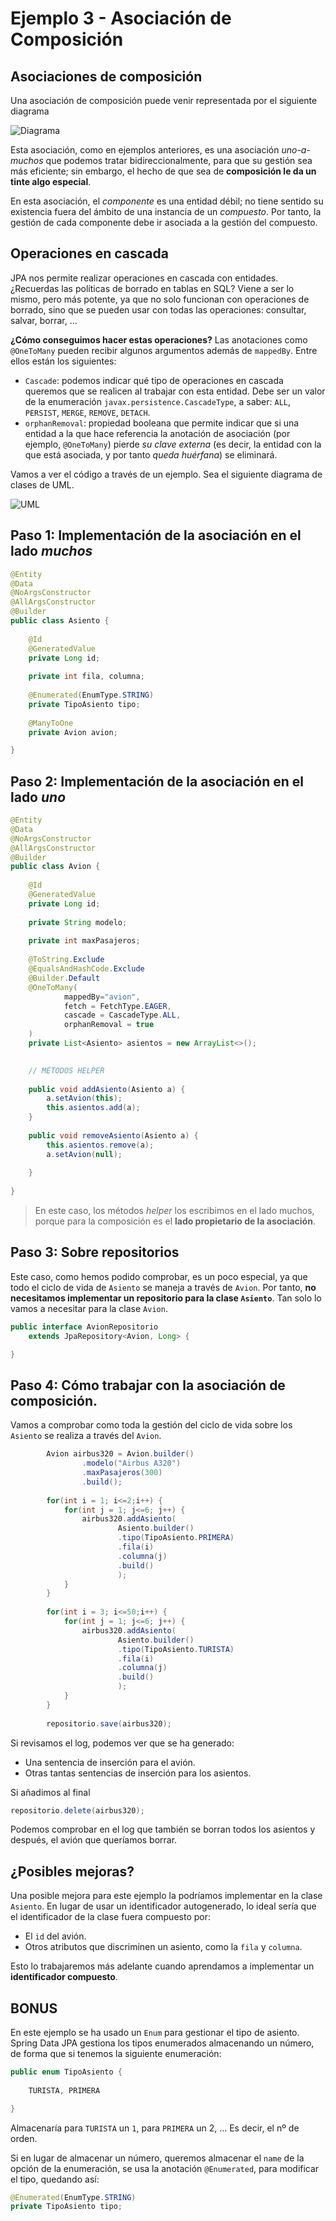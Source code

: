 # Ejemplo 3 - Asociación de Composición

## Asociaciones de composición

Una asociación de composición puede venir representada por el siguiente diagrama

![Diagrama](./uml.png)

Esta asociación, como en ejemplos anteriores, es una asociación _uno-a-muchos_ que podemos tratar bidireccionalmente, para que su gestión sea más eficiente; sin embargo, el hecho de que sea de **composición le da un tinte algo especial**.

En esta asociación, el _componente_ es una entidad débil; no tiene sentido su existencia fuera del ámbito de una instancia de un _compuesto_. Por tanto, la gestión de cada componente debe ir asociada a la gestión del compuesto.

## Operaciones en cascada

JPA nos permite realizar operaciones en cascada con entidades. ¿Recuerdas las políticas de borrado en tablas en SQL? Viene a ser lo mismo, pero más potente, ya que no solo funcionan con operaciones de borrado, sino que se pueden usar con todas las operaciones: consultar, salvar, borrar, ...

**¿Cómo conseguimos hacer estas operaciones?** Las anotaciones como `@OneToMany` pueden recibir algunos argumentos además de `mappedBy`. Entre ellos están los siguientes:

- `Cascade`: podemos indicar qué tipo de operaciones en cascada queremos que se realicen al trabajar con esta entidad. Debe ser un valor de la enumeración `javax.persistence.CascadeType`, a saber: `ALL`, `PERSIST`, `MERGE`, `REMOVE`, `DETACH`.
- `orphanRemoval`: propiedad booleana que permite indicar que si una entidad a la que hace referencia la anotación de asociación (por ejemplo, `@OneToMany`) pierde _su clave externa_ (es decir, la entidad con la que está asociada, y por tanto _queda huérfana_) se eliminará.  

Vamos a ver el código a través de un ejemplo. Sea el siguiente diagrama de clases de UML.

![UML](./png/Model!Main_0.png)

## Paso 1: Implementación de la asociación en el lado _muchos_


```java
@Entity
@Data
@NoArgsConstructor
@AllArgsConstructor
@Builder
public class Asiento {
	
	@Id
	@GeneratedValue
	private Long id;
	
	private int fila, columna;
	
	@Enumerated(EnumType.STRING)
	private TipoAsiento tipo;
	
	@ManyToOne
	private Avion avion;

}
```

## Paso 2: Implementación de la asociación en el lado _uno_

```java
@Entity
@Data
@NoArgsConstructor
@AllArgsConstructor
@Builder
public class Avion {
	
	@Id
	@GeneratedValue
	private Long id;
	
	private String modelo;
	
	private int maxPasajeros;
	
	@ToString.Exclude
	@EqualsAndHashCode.Exclude
	@Builder.Default
	@OneToMany(
			mappedBy="avion", 
			fetch = FetchType.EAGER,
			cascade = CascadeType.ALL,
			orphanRemoval = true
	)
	private List<Asiento> asientos = new ArrayList<>();

	
	// MÉTODOS HELPER
	
	public void addAsiento(Asiento a) {
		a.setAvion(this);
		this.asientos.add(a);
	}
	
	public void removeAsiento(Asiento a) {
		this.asientos.remove(a);
		a.setAvion(null);
		
	}
	
}

```

> En este caso, los métodos _helper_ los escribimos en el lado muchos, porque para la composición es el **lado propietario de la asociación**.

## Paso 3: Sobre repositorios

Este caso, como hemos podido comprobar, es un poco especial, ya que todo el ciclo de vida de `Asiento` se maneja a través de `Avion`. Por tanto, **no necesitamos implementar un repositorio para la clase `Asiento`**. Tan solo lo vamos a necesitar para la clase `Avion`.

```java
public interface AvionRepositorio 
	extends JpaRepository<Avion, Long> {

}
```

## Paso 4: Cómo trabajar con la asociación de composición.

Vamos a comprobar como toda la gestión del ciclo de vida sobre los `Asiento` se realiza a través del `Avion`.

```java
		Avion airbus320 = Avion.builder()
				.modelo("Airbus A320")
				.maxPasajeros(300)
				.build();
		
		for(int i = 1; i<=2;i++) {
			for(int j = 1; j<=6; j++) {
				airbus320.addAsiento(
						Asiento.builder()
						.tipo(TipoAsiento.PRIMERA)
						.fila(i)
						.columna(j)
						.build()						
						);
			}
		}
		
		for(int i = 3; i<=50;i++) {
			for(int j = 1; j<=6; j++) {
				airbus320.addAsiento(
						Asiento.builder()
						.tipo(TipoAsiento.TURISTA)
						.fila(i)
						.columna(j)
						.build()						
						);
			}
		}
		
		repositorio.save(airbus320);

```

Si revisamos el log, podemos ver que se ha generado:

- Una sentencia de inserción para el avión.
- Otras tantas sentencias de inserción para los asientos.


Si añadimos al final

```java
repositorio.delete(airbus320);
```

Podemos comprobar en el log que también se borran todos los asientos y después, el avión que queríamos borrar.

## ¿Posibles mejoras?

Una posible mejora para este ejemplo la podríamos implementar en la clase `Asiento`. En lugar de usar un identificador autogenerado, lo ideal sería que el identificador de la clase fuera compuesto por:

- El `id` del avión.
- Otros atributos que discriminen un asiento, como la `fila` y `columna`.

Esto lo trabajaremos más adelante cuando aprendamos a implementar un **identificador compuesto**.

## BONUS

En este ejemplo se ha usado un `Enum` para gestionar el tipo de asiento. Spring Data JPA gestiona los tipos enumerados almacenando un número, de forma que si tenemos la siguiente enumeración:

```java
public enum TipoAsiento {
	
	TURISTA, PRIMERA

}
```

Almacenaría para `TURISTA` un `1`, para `PRIMERA` un 2, ... Es decir, el nº de orden.

Si en lugar de almacenar un número, queremos almacenar el `name` de la opción de la enumeración, se usa la anotación `@Enumerated`, para modificar el tipo, quedando así:

```java
@Enumerated(EnumType.STRING)
private TipoAsiento tipo;
```
